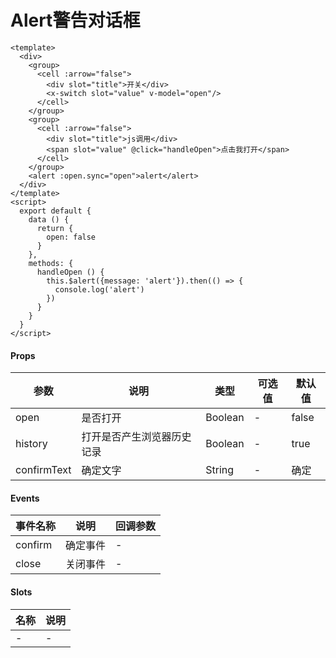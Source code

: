 # Alert警告对话框

```
<template>
  <div>
    <group>
      <cell :arrow="false">
        <div slot="title">开关</div>
        <x-switch slot="value" v-model="open"/>
      </cell>
    </group>
    <group>
      <cell :arrow="false">
        <div slot="title">js调用</div>
        <span slot="value" @click="handleOpen">点击我打开</span>
      </cell>
    </group>
    <alert :open.sync="open">alert</alert>
  </div>
</template>
<script>
  export default {
    data () {
      return {
        open: false
      }
    },
    methods: {
      handleOpen () {
        this.$alert({message: 'alert'}).then(() => {
          console.log('alert')
        })
      }
    }
  }
</script>
```

#### Props
| 参数      | 说明    | 类型      | 可选值       | 默认值   |
|---------- |-------- |---------- |------------- |--------- |
| open     | 是否打开   | Boolean  |   -       |    false    |
| history     | 打开是否产生浏览器历史记录   | Boolean  |   -       |    true    |
| confirmText     | 确定文字   | String  |   -       |    确定    |

#### Events
| 事件名称 | 说明 | 回调参数 |
|---------|--------|---------|
| confirm | 确定事件 | - |
| close | 关闭事件 | - |

#### Slots
| 名称 | 说明 | 
|---------|--------|
| - | - |